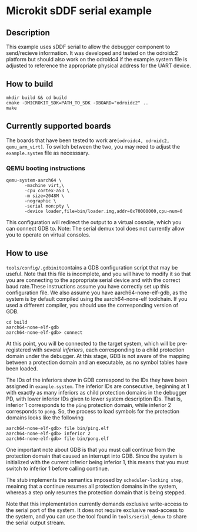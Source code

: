 # Microkit sDDF serial example

## Description

This example uses sDDF serial to allow the debugger component to send/recieve information.
It was developed and tested on the odroidc2 platform but should also work on the odroidc4
if the example.system file is adjusted to reference the appropriate physical address for the
UART device.

## How to build

```
mkdir build && cd build
cmake -DMICROKIT_SDK=PATH_TO_SDK -DBOARD="odroidc2" ..
make
```

## Currently supported boards

The boards that have been tested to work are`[odroidc4, odroidc2, qemu_arm_virt]`. To switch between the two,
you may need to adjust the `example.system` file as necesssary. 

### QEMU booting instructions

```
qemu-system-aarch64 \
       -machine virt,\
       -cpu cortex-a53 \
       -m size=2048M \
       -nographic \
       -serial mon:pty \
       -device loader,file=bin/loader.img,addr=0x70000000,cpu-num=0
```

This configuration will redirect the output to a virtual cosnole, which you can connect GDB to.
Note: The serial demux tool does not currently allow you to operate on virtual consoles.

## How to use 

`tools/config/.gdbinit`contains a GDB configuration script that may be useful. Note that this file
is incomplete, and you will have to modify it so that you are connecting to the appropriate serial
device and with the correct baud rate.These instructions assume you have correctly set up this
configuration file. We also assume you have aarch64-none-elf-gdb, as the system is by default compiled
using the aarch64-none-elf toolchain. If you used a different compiler, you should use the corresponding
version of GDB.

```
cd build
aarch64-none-elf-gdb
aarch64-none-elf-gdb> connect
```

At this point, you will be connected to the target system, which will be pre-registered with several
_inferiors_, each corresponding to a child protection domain under the debugger. At this stage,
GDB is not aware of the mapping between a protection domain and an executable, as no symbol tables
have been loaded.

The IDs of the inferiors show in GDB correspond to the IDs they have been assigned in
`example.system`. The inferior IDs are consecutive, beginning at 1 with exactly as
many inferiors as child protection domains in the debugger PD, with lower inferior IDs given to lower
system description IDs. That is, inferior 1 corresponds to the `ping` protection domain, while
inferior 2 corresponds to `pong`. So, the process to load symbols for the protection domains looks
like the following

```
aarch64-none-elf-gdb> file bin/ping.elf
aarch64-none-elf-gdb> inferior 2
aarch64-none-elf-gdb> file bin/pong.elf
```

One important note about GDB is that you must call continue from the protection domain that caused
an interrupt into GDB. Since the system is initialized with the current inferior being inferior 1, this
means that you must switch to inferior 1 before calling continue.

The stub implements the semantics imposed by `scheduler-locking step`, meainng that a continue resumes
all protection domains in the system, whereas a step only resumes the protection domain that is being
stepped.

Note that this implementation currently demands exclusive write-access to the serial port of the system.
It does not require exclusive read-access to the system, and you can use the tool found in 
`tools/serial_demux` to share the serial output stream.
